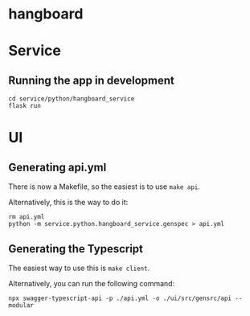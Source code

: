 # hangboard

# Service

## Running the app in development

```
cd service/python/hangboard_service
flask run
```

# UI

## Generating api.yml

There is now a Makefile, so the easiest is to use `make api`.

Alternatively, this is the way to do it:

```
rm api.yml
python -m service.python.hangboard_service.genspec > api.yml
```

## Generating the Typescript

The easiest way to use this is `make client`.

Alternatively, you can run the following command:

```
npx swagger-typescript-api -p ./api.yml -o ./ui/src/gensrc/api --modular
```
